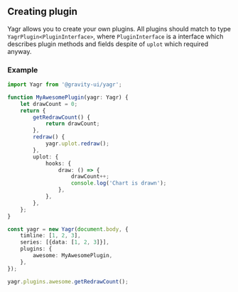 ## Creating plugin

Yagr allows you to create your own plugins. All plugins should match to type `YagrPlugin<PluginInterface>`, where `PluginInterface` is a interface which describes plugin methods and fields despite of `uplot` which required anyway.

### Example

```ts
import Yagr from '@gravity-ui/yagr';

function MyAwesomePlugin(yagr: Yagr) {
    let drawCount = 0;
    return {
        getRedrawCount() {
            return drawCount;
        },
        redraw() {
            yagr.uplot.redraw();
        },
        uplot: {
            hooks: {
                draw: () => {
                    drawCount++;
                    console.log('Chart is drawn');
                },
            },
        },
    };
}

const yagr = new Yagr(document.body, {
    timline: [1, 2, 3],
    series: [{data: [1, 2, 3]}],
    plugins: {
        awesome: MyAwesomePlugin,
    },
});

yagr.plugins.awesome.getRedrawCount();
```
